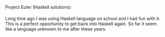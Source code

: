 Project Euler (Haskell solutions)
####

Long time ago I was using Haskell language on school and I had fun with it. This is a perfect opportunity to get back into Haskell again. So far it seem like a language unknown to me after these years.
